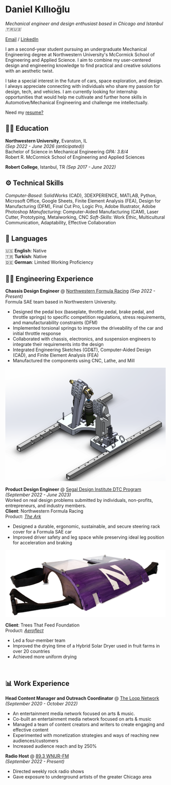 # Daniel Kıllıoğlu
_Mechanical engineer and design enthusiast based in Chicago and Istanbul 🇹🇷🇺🇸_ <br>

[Email](mailto:danielklloglu@gmail.com) / [LinkedIn](https://www.linkedin.com/in/danielkillioglu/)

I am a second-year student pursuing an undergraduate Mechanical Engineering degree at Northwestern University's McCormick School of Engineering and Applied Science. I aim to combine my user-centered design and engineering knowledge to find practical and creative solutions with an aesthetic twist.

I take a special interest in the future of cars, space exploration, and design. I always appreciate connecting with individuals who share my passion for design, tech, and vehicles. I am currently looking for internship opportunities that would help me cultivate and further hone skills in Automotive/Mechanical Engineering and challenge me intellectually.

Need my [resume?](./resume.md) <br>

## 👨‍🎓 Education
**Northwestern University**, Evanston, IL	<br> _(Sep 2022 - June 2026 (anticipated))_ <br>
Bachelor of Science in Mechanical Engineering	_GPA: 3.8/4_ <br>
Robert R. McCormick School of Engineering and Applied Sciences

**Robert College**, Istanbul, TR _(Sep 2017 - June 2022)_
<br>

## ⚙️ Technical Skills
*Computer-Based*: SolidWorks (CAD),  3DEXPERIENCE, MATLAB, Python, Microsoft Office, Google Sheets, Finite Element Analysis (FEA), Design for Manufacturing (DFM), Final Cut Pro, Logic Pro, Adobe Illustrator, Adobe Photoshop
*Manufacturing*: Computer-Aided Manufacturing (CAM), Laser Cutter, Prototyping, Metalworking, CNC
*Soft-Skills*: Work Ethic, Multicultural Communication, Adaptability, Effective Collaboration
<br>

## 💬 Languages

🇺🇸 **English**: Native <br>
🇹🇷 **Turkish**: Native <br>
🇩🇪 **German**: Limited Working Proficiency
<br>

## 🧑‍💻 Engineering Experience

**Chassis Design Engineer** @ [Northwestern Formula Racing]((https://northwesternformularacing.com/)) _(Sep 2022 - Present)_ <br>
Formula SAE team based in Northwestern University.
  - Designed the pedal box (baseplate, throttle pedal, brake pedal, and throttle springs) to specific competition regulations, stress requirements, and manufacturability constraints (DFM)
  - Implemented torsional springs to improve the driveability of the car and initial throttle response
  - Collaborated with chassis, electronics, and suspension engineers to integrate their requirements into the design
  - Integrated Engineering Sketches (GD&T), Computer-Aided Design (CAD), and Finite Element Analysis (FEA)
  - Manufactured the components using CNC, Lathe, and Mill <br>

![Pedalbox Design in Solidworks](./assets/formula1.png)
<br>

**Product Design Engineer** @ [Segal Design Institute DTC Program]((https://https://design.northwestern.edu/programs/take-design-course/design-thinking-communication//)) _(September 2022 - June 2023)_ <br>
Worked on real design problems submitted by individuals, non-profits, entrepreneurs, and industry members. <br>
**Client**: Northwestern Formula Racing <br>
Product: [_The Ark_](./theark.md) <br>
  - Designed a durable, ergonomic, sustainable, and secure steering rack cover for a Formula SAE car
  - Improved driver safety and leg space while preserving ideal leg position for acceleration and braking <br>
  
![The Ark](./assets/theark1)
<br>

**Client**: Trees That Feed Foundation <br>
Product: [_Aeroflect_](./aeroflect.md) <br>
  - Led a four-member team
  - Improved the drying time of a Hybrid Solar Dryer used in fruit farms in over 20 countries
  - Achieved more uniform drying
<br>

## 📊 Work Experience

**Head Content Manager and Outreach Coordinator** @ [The Loop Network](https://www.linkedin.com/company/the-loop-net-work/) <br>
_(September 2020 - October 2022)_ <br>
  - An entertainment media network focused on arts & music.
  - Co-built an entertainment media network focused on arts & music
  - Managed a team of content creators and writers to create engaging and effective content
  - Experimented with monetization strategies and ways of reaching new audiences/customers
  - Increased audience reach and by 250% <br>

**Radio Host** @ [89.3 WNUR-FM](https://https://wnur.northwestern.edu/) <br>
_(September 2022 - Present)_ <br>
  - Directed weekly rock radio shows
  - Gave exposure to underground artists of the greater Chicago area

